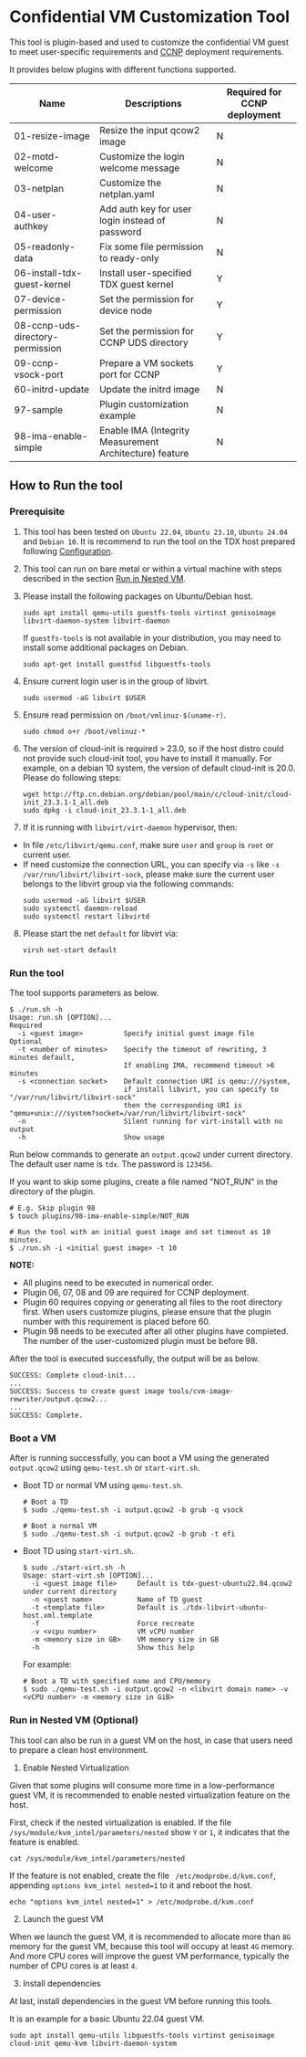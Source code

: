 # Confidential VM Customization Tool

This tool is plugin-based and used to customize the confidential VM guest to meet user-specific requirements and [CCNP](https://github.com/cc-api/confidential-cloud-native-primitives) deployment requirements.

It provides below plugins with different functions supported.

| Name | Descriptions | Required for CCNP deployment |
| ---- | ------------ | ------------ |
| 01-resize-image | Resize the input qcow2 image | N |
| 02-motd-welcome | Customize the login welcome message | N |
| 03-netplan | Customize the netplan.yaml | N |
| 04-user-authkey | Add auth key for user login instead of password | N |
| 05-readonly-data | Fix some file permission to ready-only | N |
| 06-install-tdx-guest-kernel | Install user-specified TDX guest kernel | Y |
| 07-device-permission | Set the permission for device node | Y |
| 08-ccnp-uds-directory-permission | Set the permission for CCNP UDS directory | Y |
| 09-ccnp-vsock-port | Prepare a VM sockets port for CCNP | Y |
| 60-initrd-update | Update the initrd image | N |
| 97-sample | Plugin customization example | N |
| 98-ima-enable-simple | Enable IMA (Integrity Measurement Architecture) feature | N |


## How to Run the tool

### Prerequisite

1. This tool has been tested on `Ubuntu 22.04`, `Ubuntu 23.10`, `Ubuntu 24.04` and `Debian 10`. It is recommend to run the tool on the TDX host prepared following [Configuration](https://github.com/cc-api/confidential-cloud-native-primitives?tab=readme-ov-file#configuration).

2. This tool can run on bare metal or within a virtual machine with steps described in the section [Run in Nested VM](#run-in-nested-vm-optional).

3. Please install the following packages on Ubuntu/Debian host.

    ```
    sudo apt install qemu-utils guestfs-tools virtinst genisoimage libvirt-daemon-system libvirt-daemon
    ```
    If `guestfs-tools` is not available in your distribution, you may need to install some additional packages on Debian.

    ```
    sudo apt-get install guestfsd libguestfs-tools
    ```

4. Ensure current login user is in the group of libvirt.

    ```
    sudo usermod -aG libvirt $USER
    ```

5. Ensure read permission on `/boot/vmlinuz-$(uname-r)`.

    ```
    sudo chmod o+r /boot/vmlinuz-*
    ```

6. The version of cloud-init is required > 23.0, so if the host distro could not
provide such cloud-init tool, you have to install it manually. For example, on a
debian 10 system, the version of default cloud-init is 20.0. Please do following
steps:
    ```
    wget http://ftp.cn.debian.org/debian/pool/main/c/cloud-init/cloud-init_23.3.1-1_all.deb
    sudo dpkg -i cloud-init_23.3.1-1_all.deb
    ```

7. If it is running with `libvirt/virt-daemon` hypervisor, then:

  - In file `/etc/libvirt/qemu.conf`, make sure `user` and `group` is `root` or
    current user.
  - If need customize the connection URL, you can specify via `-s` like `-s /var/run/libvirt/libvirt-sock`,
    please make sure the current user belongs to the libvirt group via the following commands:
    ```
    sudo usermod -aG libvirt $USER
    sudo systemctl daemon-reload
    sudo systemctl restart libvirtd
    ```

8. Please start the net `default` for libvirt via:

    ```
    virsh net-start default
    ```

### Run the tool

The tool supports parameters as below.
```
$ ./run.sh -h
Usage: run.sh [OPTION]...
Required
  -i <guest image>          Specify initial guest image file
Optional
  -t <number of minutes>    Specify the timeout of rewriting, 3 minutes default,
                            If enabling IMA, recommend timeout >6 minutes
  -s <connection socket>    Default connection URI is qemu:///system,
                            if install libvirt, you can specify to "/var/run/libvirt/libvirt-sock"
                            then the corresponding URI is "qemu+unix:///system?socket=/var/run/libvirt/libvirt-sock"
  -n                        Silent running for virt-install with no output
  -h                        Show usage
```

Run below commands to generate an `output.qcow2` under current directory. The default user name is `tdx`. The password is `123456`.

If you want to skip some plugins, create a file named "NOT_RUN" in the directory of the plugin.

```
# E.g. Skip plugin 98
$ touch plugins/98-ima-enable-simple/NOT_RUN

# Run the tool with an initial guest image and set timeout as 10 minutes.
$ ./run.sh -i <initial guest image> -t 10
```

**NOTE:**
  - All plugins need to be executed in numerical order.
  - Plugin 06, 07, 08 and 09 are required for CCNP deployment.
  - Plugin 60 requires copying or generating all files to the root directory first. When users customize plugins, please ensure that the plugin number with this requirement is placed before 60.
  - Plugin 98 needs to be executed after all other plugins have completed. The number of the user-customized plugin must be before 98.


After the tool is executed successfully, the output will be as below.

```
SUCCESS: Complete cloud-init...
...
SUCCESS: Success to create guest image tools/cvm-image-rewriter/output.qcow2...
...
SUCCESS: Complete.
```


### Boot a VM

After  is running successfully, you can boot a VM using the generated `output.qcow2` using `qemu-test.sh` or `start-virt.sh`.

- Boot TD or normal VM using `qemu-test.sh`.

  ```
  # Boot a TD
  $ sudo ./qemu-test.sh -i output.qcow2 -b grub -q vsock

  # Boot a normal VM
  $ sudo ./qemu-test.sh -i output.qcow2 -b grub -t efi
  ```

- Boot TD using `start-virt.sh`.

  ```
  $ sudo ./start-virt.sh -h
  Usage: start-virt.sh [OPTION]...
    -i <guest image file>     Default is tdx-guest-ubuntu22.04.qcow2 under current directory
    -n <guest name>           Name of TD guest
    -t <template file>        Default is ./tdx-libvirt-ubuntu-host.xml.template
    -f                        Force recreate
    -v <vcpu number>          VM vCPU number
    -m <memory size in GB>    VM memory size in GB
    -h                        Show this help
  ```

  For example:
  ```
  # Boot a TD with specified name and CPU/memory
  $ sudo ./qemu-test.sh -i output.qcow2 -n <libvirt domain name> -v <vCPU number> -m <memory size in GiB>
  ```

### Run in Nested VM (Optional)

This tool can also be run in a guest VM on the host, in case that users need to prepare a clean host environment.  

1. Enable Nested Virtualization

Given that some plugins will consume more time in a low-performance guest VM, it is recommended to enable nested virtualization feature on the host.

First, check if the nested virtualization is enabled. If the file `/sys/module/kvm_intel/parameters/nested` show `Y` or `1`, it indicates that the feature is enabled. 

```
cat /sys/module/kvm_intel/parameters/nested
```

If the feature is not enabled, create the file ` /etc/modprobe.d/kvm.conf`, appending `options kvm_intel nested=1` to it and reboot the host.

```
echo "options kvm_intel nested=1" > /etc/modprobe.d/kvm.conf
```

2. Launch the guest VM

When we launch the guest VM, it is recommended to allocate more than `8G` memory for the guest VM, because this tool will occupy at least `4G` memory. And more CPU cores will improve the guest VM performance, typically the number of CPU cores is at least `4`.

3. Install dependencies

At last, install dependencies in the guest VM before running this tools.

It is an example for a basic Ubuntu 22.04 guest VM.

```
sudo apt install qemu-utils libguestfs-tools virtinst genisoimage cloud-init qemu-kvm libvirt-daemon-system
```
